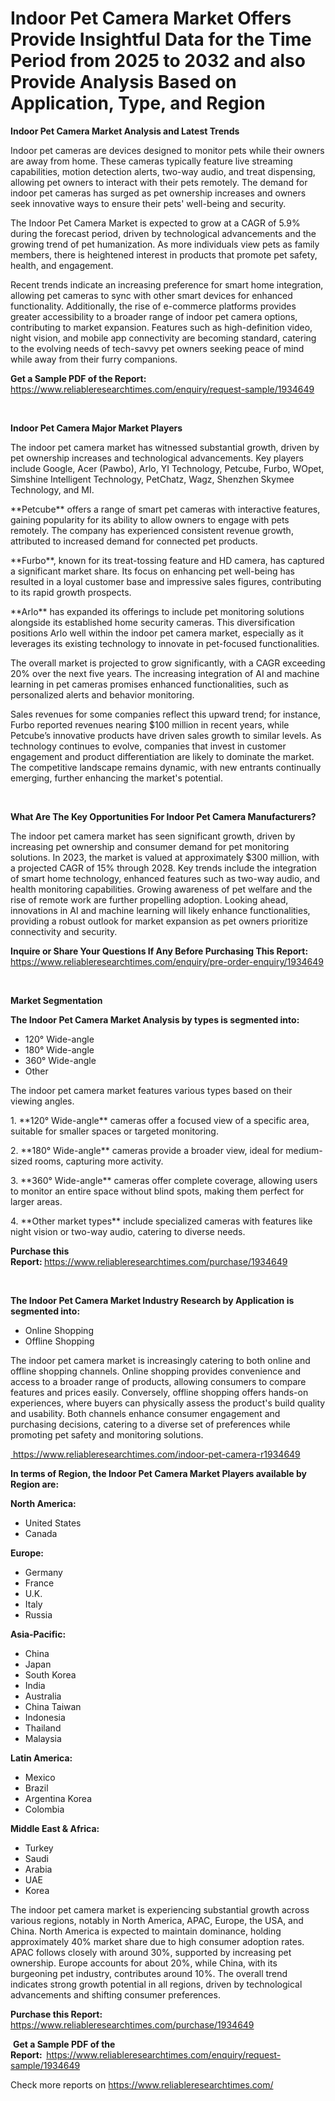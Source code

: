 <p><h1>Indoor Pet Camera Market Offers Provide Insightful Data for the Time Period from 2025 to 2032 and also Provide Analysis Based on Application, Type, and Region</h1></p><p><strong>Indoor Pet Camera Market Analysis and Latest Trends</strong></p>
<p><p>Indoor pet cameras are devices designed to monitor pets while their owners are away from home. These cameras typically feature live streaming capabilities, motion detection alerts, two-way audio, and treat dispensing, allowing pet owners to interact with their pets remotely. The demand for indoor pet cameras has surged as pet ownership increases and owners seek innovative ways to ensure their pets' well-being and security.</p><p>The Indoor Pet Camera Market is expected to grow at a CAGR of 5.9% during the forecast period, driven by technological advancements and the growing trend of pet humanization. As more individuals view pets as family members, there is heightened interest in products that promote pet safety, health, and engagement.</p><p>Recent trends indicate an increasing preference for smart home integration, allowing pet cameras to sync with other smart devices for enhanced functionality. Additionally, the rise of e-commerce platforms provides greater accessibility to a broader range of indoor pet camera options, contributing to market expansion. Features such as high-definition video, night vision, and mobile app connectivity are becoming standard, catering to the evolving needs of tech-savvy pet owners seeking peace of mind while away from their furry companions.</p></p>
<p><strong>Get a Sample PDF of the Report:&nbsp;</strong> <a href="https://www.reliableresearchtimes.com/enquiry/request-sample/1934649?utm_campaign=2229&utm_medium=2&utm_source=Github&utm_content=ia&utm_term=08022025&utm_id=indoor-pet-camera">https://www.reliableresearchtimes.com/enquiry/request-sample/1934649</a></p>
<p>&nbsp;</p>
<p><strong>Indoor Pet Camera Major Market Players</strong></p>
<p><p>The indoor pet camera market has witnessed substantial growth, driven by pet ownership increases and technological advancements. Key players include Google, Acer (Pawbo), Arlo, YI Technology, Petcube, Furbo, WOpet, Simshine Intelligent Technology, PetChatz, Wagz, Shenzhen Skymee Technology, and MI.</p><p>**Petcube** offers a range of smart pet cameras with interactive features, gaining popularity for its ability to allow owners to engage with pets remotely. The company has experienced consistent revenue growth, attributed to increased demand for connected pet products.</p><p>**Furbo**, known for its treat-tossing feature and HD camera, has captured a significant market share. Its focus on enhancing pet well-being has resulted in a loyal customer base and impressive sales figures, contributing to its rapid growth prospects.</p><p>**Arlo** has expanded its offerings to include pet monitoring solutions alongside its established home security cameras. This diversification positions Arlo well within the indoor pet camera market, especially as it leverages its existing technology to innovate in pet-focused functionalities.</p><p>The overall market is projected to grow significantly, with a CAGR exceeding 20% over the next five years. The increasing integration of AI and machine learning in pet cameras promises enhanced functionalities, such as personalized alerts and behavior monitoring.</p><p>Sales revenues for some companies reflect this upward trend; for instance, Furbo reported revenues nearing $100 million in recent years, while Petcube’s innovative products have driven sales growth to similar levels. As technology continues to evolve, companies that invest in customer engagement and product differentiation are likely to dominate the market. The competitive landscape remains dynamic, with new entrants continually emerging, further enhancing the market's potential.</p></p>
<p>&nbsp;</p>
<p><strong>What Are The Key Opportunities For Indoor Pet Camera Manufacturers?</strong></p>
<p><p>The indoor pet camera market has seen significant growth, driven by increasing pet ownership and consumer demand for pet monitoring solutions. In 2023, the market is valued at approximately $300 million, with a projected CAGR of 15% through 2028. Key trends include the integration of smart home technology, enhanced features such as two-way audio, and health monitoring capabilities. Growing awareness of pet welfare and the rise of remote work are further propelling adoption. Looking ahead, innovations in AI and machine learning will likely enhance functionalities, providing a robust outlook for market expansion as pet owners prioritize connectivity and security.</p></p>
<p><strong>Inquire or Share Your Questions If Any Before Purchasing This Report:</strong> <a href="https://www.reliableresearchtimes.com/enquiry/pre-order-enquiry/1934649?utm_campaign=2229&utm_medium=2&utm_source=Github&utm_content=ia&utm_term=08022025&utm_id=indoor-pet-camera">https://www.reliableresearchtimes.com/enquiry/pre-order-enquiry/1934649</a></p>
<p>&nbsp;</p>
<p><strong>Market Segmentation</strong></p>
<p><strong>The Indoor Pet Camera Market Analysis by types is segmented into:</strong></p>
<p><ul><li>120° Wide-angle</li><li>180° Wide-angle</li><li>360° Wide-angle</li><li>Other</li></ul></p>
<p><p>The indoor pet camera market features various types based on their viewing angles. </p><p>1. **120° Wide-angle** cameras offer a focused view of a specific area, suitable for smaller spaces or targeted monitoring.</p><p>2. **180° Wide-angle** cameras provide a broader view, ideal for medium-sized rooms, capturing more activity.</p><p>3. **360° Wide-angle** cameras offer complete coverage, allowing users to monitor an entire space without blind spots, making them perfect for larger areas.</p><p>4. **Other market types** include specialized cameras with features like night vision or two-way audio, catering to diverse needs.</p></p>
<p><strong>Purchase this Report:&nbsp;</strong><a href="https://www.reliableresearchtimes.com/purchase/1934649?utm_campaign=2229&utm_medium=2&utm_source=Github&utm_content=ia&utm_term=08022025&utm_id=indoor-pet-camera">https://www.reliableresearchtimes.com/purchase/1934649</a></p>
<p>&nbsp;</p>
<p><strong>The Indoor Pet Camera Market Industry Research by Application is segmented into:</strong></p>
<p><ul><li>Online Shopping</li><li>Offline Shopping</li></ul></p>
<p><p>The indoor pet camera market is increasingly catering to both online and offline shopping channels. Online shopping provides convenience and access to a broader range of products, allowing consumers to compare features and prices easily. Conversely, offline shopping offers hands-on experiences, where buyers can physically assess the product's build quality and usability. Both channels enhance consumer engagement and purchasing decisions, catering to a diverse set of preferences while promoting pet safety and monitoring solutions.</p></p>
<p><a href="https://www.reliableresearchtimes.com/indoor-pet-camera-r1934649?utm_campaign=2229&utm_medium=2&utm_source=Github&utm_content=ia&utm_term=08022025&utm_id=indoor-pet-camera">&nbsp;https://www.reliableresearchtimes.com/indoor-pet-camera-r1934649</a></p>
<p><strong>In terms of Region, the Indoor Pet Camera Market Players available by Region are:</strong></p>
<p>
    <p> <strong> North America: </strong>
        <ul>
            <li>United States</li>
            <li>Canada</li>
        </ul>
        </p> 
    <p> <strong> Europe: </strong>
        <ul>
            <li>Germany</li>
            <li>France</li>
            <li>U.K.</li>
            <li>Italy</li>
            <li>Russia</li>
        </ul>
        </p> 
    <p> <strong> Asia-Pacific: </strong>
        <ul>
            <li>China</li>
            <li>Japan</li>
            <li>South Korea</li>
            <li>India</li>
            <li>Australia</li>
            <li>China Taiwan</li>
            <li>Indonesia</li>
            <li>Thailand</li>
            <li>Malaysia</li>
        </ul>
        </p> 
    <p> <strong> Latin America: </strong>
        <ul>
            <li>Mexico</li>
            <li>Brazil</li>
            <li>Argentina Korea</li>
            <li>Colombia</li>
        </ul>
        </p> 
    <p> <strong> Middle East & Africa: </strong>
        <ul>
            <li>Turkey</li>
            <li>Saudi</li>
            <li>Arabia</li>
            <li>UAE</li>
            <li>Korea</li>
        </ul>
    </p>
    </p>
<p><p>The indoor pet camera market is experiencing substantial growth across various regions, notably in North America, APAC, Europe, the USA, and China. North America is expected to maintain dominance, holding approximately 40% market share due to high consumer adoption rates. APAC follows closely with around 30%, supported by increasing pet ownership. Europe accounts for about 20%, while China, with its burgeoning pet industry, contributes around 10%. The overall trend indicates strong growth potential in all regions, driven by technological advancements and shifting consumer preferences.</p></p>
<p><strong>Purchase this Report: </strong><a href="https://www.reliableresearchtimes.com/purchase/1934649?utm_campaign=2229&utm_medium=2&utm_source=Github&utm_content=ia&utm_term=08022025&utm_id=indoor-pet-camera">https://www.reliableresearchtimes.com/purchase/1934649</a></p>
<p>&nbsp;<strong>Get a Sample PDF of the Report:&nbsp;&nbsp;</strong><a href="https://www.reliableresearchtimes.com/enquiry/request-sample/1934649?utm_campaign=2229&utm_medium=2&utm_source=Github&utm_content=ia&utm_term=08022025&utm_id=indoor-pet-camera">https://www.reliableresearchtimes.com/enquiry/request-sample/1934649</a></p>
<p><strong></strong></p>
<p>Check more reports on <a href="https://www.reliableresearchtimes.com/?utm_campaign=2229&utm_medium=2&utm_source=Github&utm_content=ia&utm_term=08022025&utm_id=indoor-pet-camera">https://www.reliableresearchtimes.com/</a></p>